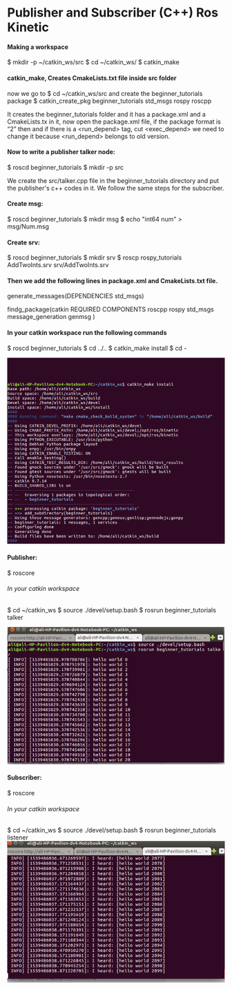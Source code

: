 # Publisher and Subscriber (C++) Ros Kinetic
#### Making a workspace
$ mkdir -p ~/catkin_ws/src
$ cd ~/catkin_ws/
$ catkin_make
#### catkin_make, Creates CmakeLists.txt file inside src folder
now we go to $ cd ~/catkin_ws/src and create the beginner_tutorials package
$ catkin_create_pkg beginner_tutorials std_msgs rospy roscpp

It creates the beginner_tutorials folder and it has a package.xml and a CmakeLists.tx in it, now open the package.xml file, if the package format is “2” then <package format="2"> and if there is a <run_depend> tag, cut <exec_depend> we need to change it because <run_depend> belongs to old version.

#### Now to write a publisher talker node:
$ roscd beginner_tutorials
$ mkdir -p src

We create the src/talker.cpp file in the beginner_tutorials directory and put the publisher's c++ codes in it.
We follow the same steps for the subscriber.

#### Create msg:

$ roscd beginner_tutorials
$ mkdir msg
$ echo "int64 num" > msg/Num.msg

#### Create srv:
$ roscd beginner_tutorials
$ mkdir srv
$ roscp rospy_tutorials AddTwoInts.srv srv/AddTwoInts.srv

#### Then we add the following lines in package.xml and CmakeLists.txt file.
generate_messages(DEPENDENCIES std_msgs)

findg_package(catkin REQUIRED COMPONENTS
roscpp
rospy
std_msgs
message_generation
genmsg
)

#### In your catkin workspace run the following commands
$ roscd beginner_tutorials
$ cd ../..
$ catkin_make install
$ cd -

![](https://github.com/alibizhan/PublisherSubscriberROSKinetic/blob/master/Outputs/1.png?raw=true)


#### Publisher:

$ roscore
###### In your catkin workspace
$ cd ~/catkin_ws
$ source ./devel/setup.bash
$ rosrun beginner_tutorials talker

![Publisher](https://github.com/alibizhan/PublisherSubscriberROSKinetic/blob/master/Outputs/2.png?raw=true)

#### Subscriber:

$ roscore
###### In your catkin workspace
$ cd ~/catkin_ws
$ source ./devel/setup.bash
$ rosrun beginner_tutorials listener
![Subscriber](https://github.com/alibizhan/PublisherSubscriberROSKinetic/blob/master/Outputs/3.png?raw=true)
